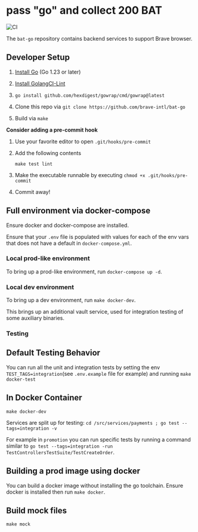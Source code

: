 # pass "go" and collect 200 BAT

![CI](https://github.com/brave-intl/bat-go/actions/workflows/ci.yml/badge.svg)

The `bat-go` repository contains backend services to support Brave browser. 

## Developer Setup

1. [Install Go](https://golang.org/doc/install) (Go 1.23 or later)

2. [Install GolangCI-Lint](https://github.com/golangci/golangci-lint#install)

3. `go install github.com/hexdigest/gowrap/cmd/gowrap@latest`

4. Clone this repo via `git clone https://github.com/brave-intl/bat-go`

5. Build via `make`

**Consider adding a pre-commit hook**

1. Use your favorite editor to open `.git/hooks/pre-commit`
2. Add the following contents

   ```
   make test lint
   ```

3. Make the executable runnable by executing `chmod +x .git/hooks/pre-commit`
4. Commit away!

## Full environment via docker-compose

Ensure docker and docker-compose are installed.

Ensure that your `.env` file is populated with values for each of the
env vars that does not have a default in `docker-compose.yml`.

### Local prod-like environment

To bring up a prod-like environment, run `docker-compose up -d`.

### Local dev environment

To bring up a dev environment, run `make docker-dev`.

This brings up an additional vault service, used for integration testing of
some auxiliary binaries.

### Testing

## Default Testing Behavior
You can run all the unit and integration tests by setting the env `TEST_TAGS=integration`(see `.env.example` file for example) and running `make docker-test`

## In Docker Container
`make docker-dev` 

Services are split up for testing:
`cd /src/services/payments ; go test --tags=integration -v`

For example in `promotion` you can run specific tests by running a command similar to `go test --tags=integration -run TestControllersTestSuite/TestCreateOrder`.

## Building a prod image using docker

You can build a docker image without installing the go toolchain. Ensure docker
is installed then run `make docker`.

## Build mock files
`make mock`
